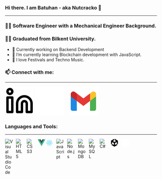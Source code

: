 ### Hi there. I am Batuhan - aka Nutcracko 👋

<hr/>

### 👨‍💻 Software Engineer with a Mechanical Engineer Background.

### 👨‍🎓 Graduated from Bilkent University.

- 🔭 Currently working on Backend Development
- 🌱 I’m currently learning Blockchain development with JavaScript.
- 🖤 I love Festivals and Techno Music.

### 📫 Connect with me:

<hr/>

[![website](./img/linkedin-light.svg)](https://www.linkedin.com/in/batunal#gh-light-mode-only)
[![website](./img/linkedin-dark.svg)](https://www.linkedin.com/in/batunal#gh-dark-mode-only)
&nbsp;&nbsp;
[![website](./img/gmail-colored.svg)](mailto:unalbatuhan.ub@gmail.com)
&nbsp;&nbsp;

### Languages and Tools:

<hr/>
<img align="left" alt="Visual Studio Code" width="26px" src="https://cdn.jsdelivr.net/gh/devicons/devicon/icons/vscode/vscode-original.svg" style="padding-right:10px;" />
<img align="left" alt="HTML5" width="26px" src="https://cdn.jsdelivr.net/gh/devicons/devicon/icons/html5/html5-original.svg" style="padding-right:10px;" />
<img align="left" alt="CSS3" width="26px" src="https://cdn.jsdelivr.net/gh/devicons/devicon/icons/css3/css3-original.svg" style="padding-right:10px;" />
<img align="left" alt="Vue.js" width="26px" src="https://raw.githubusercontent.com/github/explore/80688e429a7d4ef2fca1e82350fe8e3517d3494d/topics/vue/vue.png" />
<img align="left" alt="React-Native" width="26px" src="https://raw.githubusercontent.com/github/explore/80688e429a7d4ef2fca1e82350fe8e3517d3494d/topics/react-native/react-native.png" style="padding-right:10px;" />
<img align="left" alt="JavaScript" width="26px" src="https://cdn.jsdelivr.net/gh/devicons/devicon/icons/javascript/javascript-original.svg" style="padding-right:10px;" />
<img align="left" alt="Node.js" width="26px" src="https://cdn.jsdelivr.net/gh/devicons/devicon/icons/nodejs/nodejs-original.svg" style="padding-right:10px;" />
<img align="left" alt="MongoDB" width="26px" src="https://cdn.jsdelivr.net/gh/devicons/devicon/icons/mongodb/mongodb-original.svg" style="padding-right:10px;" />
<img align="left" alt="MySQL" width="26px" src="https://cdn.jsdelivr.net/gh/devicons/devicon/icons/mysql/mysql-original.svg" style="padding-right:10px;" />
<img align="left" alt="C#" width="26px" src="https://cdn.jsdelivr.net/gh/devicons/devicon/icons/csharp/csharp-original.svg" style="padding-right:10px;" />
<img align="left" alt="Unity" width="26px" src="./img/unity.svg" style="padding-right:10px;" />
<img align="left" alt="Terminal" width="26px" src="./img/terminal-dark.svg" />
